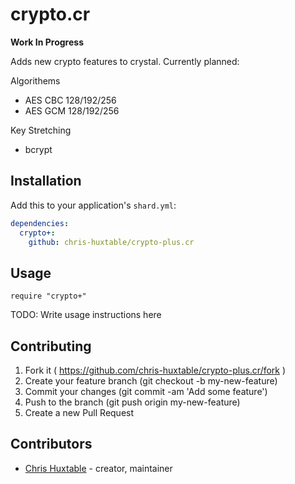 # crypto.cr

**Work In Progress**

Adds new crypto features to crystal. Currently planned:

Algorithems
- AES CBC 128/192/256
- AES GCM 128/192/256

Key Stretching
- bcrypt


## Installation

Add this to your application's `shard.yml`:

```yaml
dependencies:
  crypto+:
    github: chris-huxtable/crypto-plus.cr
```


## Usage

```crystal
require "crypto+"
```

TODO: Write usage instructions here


## Contributing

1. Fork it ( https://github.com/chris-huxtable/crypto-plus.cr/fork )
2. Create your feature branch (git checkout -b my-new-feature)
3. Commit your changes (git commit -am 'Add some feature')
4. Push to the branch (git push origin my-new-feature)
5. Create a new Pull Request


## Contributors

- [Chris Huxtable](https://github.com/chris-huxtable) - creator, maintainer
